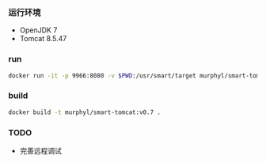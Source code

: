 ### 运行环境

- OpenJDK 7
- Tomcat 8.5.47


### run
```sh
docker run -it -p 9966:8080 -v $PWD:/usr/smart/target murphyl/smart-tomcat:v0.7
```

### build
```sh
docker build -t murphyl/smart-tomcat:v0.7 .
```

### TODO

- 完善远程调试